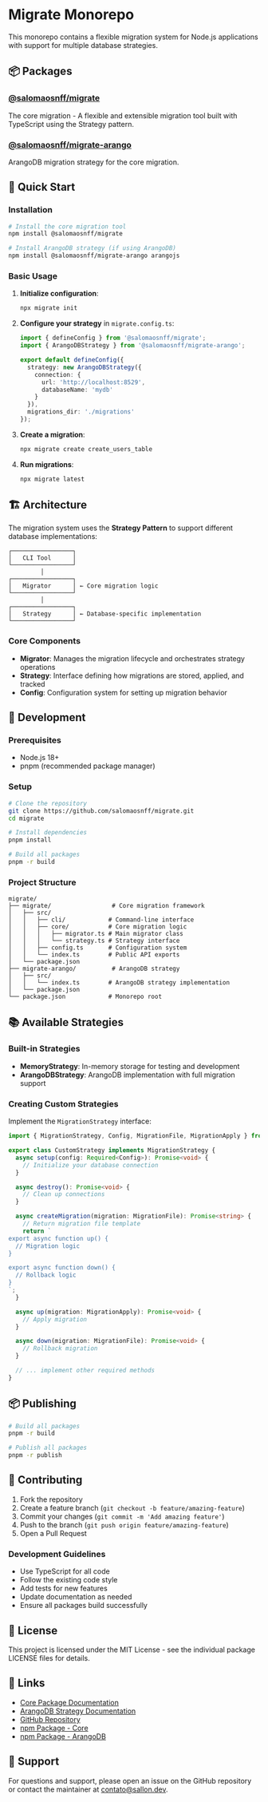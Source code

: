 # Migrate Monorepo

This monorepo contains a flexible migration system for Node.js applications with support for multiple database strategies.

## 📦 Packages

### [@salomaosnff/migrate](./migrate/README.md)
The core migration - A flexible and extensible migration tool built with TypeScript using the Strategy pattern.

### [@salomaosnff/migrate-arango](./migrate-arango/README.md)
ArangoDB migration strategy for the core migration.

## 🚀 Quick Start

### Installation

```bash
# Install the core migration tool
npm install @salomaosnff/migrate

# Install ArangoDB strategy (if using ArangoDB)
npm install @salomaosnff/migrate-arango arangojs
```

### Basic Usage

1. **Initialize configuration**:
   ```bash
   npx migrate init
   ```

2. **Configure your strategy** in `migrate.config.ts`:
   ```typescript
   import { defineConfig } from '@salomaosnff/migrate';
   import { ArangoDBStrategy } from '@salomaosnff/migrate-arango';

   export default defineConfig({
     strategy: new ArangoDBStrategy({
       connection: {
         url: 'http://localhost:8529',
         databaseName: 'mydb'
       }
     }),
     migrations_dir: './migrations'
   });
   ```

3. **Create a migration**:
   ```bash
   npx migrate create create_users_table
   ```

4. **Run migrations**:
   ```bash
   npx migrate latest
   ```

## 🏗️ Architecture

The migration system uses the **Strategy Pattern** to support different database implementations:

```
┌─────────────────┐
│   CLI Tool      │
└─────────────────┘
         │
┌─────────────────┐
│   Migrator      │ ← Core migration logic
└─────────────────┘
         │
┌─────────────────┐
│   Strategy      │ ← Database-specific implementation
└─────────────────┘
```

### Core Components

- **Migrator**: Manages the migration lifecycle and orchestrates strategy operations
- **Strategy**: Interface defining how migrations are stored, applied, and tracked
- **Config**: Configuration system for setting up migration behavior

## 🔧 Development

### Prerequisites

- Node.js 18+
- pnpm (recommended package manager)

### Setup

```bash
# Clone the repository
git clone https://github.com/salomaosnff/migrate.git
cd migrate

# Install dependencies
pnpm install

# Build all packages
pnpm -r build
```

### Project Structure

```
migrate/
├── migrate/                 # Core migration framework
│   ├── src/
│   │   ├── cli/            # Command-line interface
│   │   ├── core/           # Core migration logic
│   │   │   ├── migrator.ts # Main migrator class
│   │   │   └── strategy.ts # Strategy interface
│   │   ├── config.ts       # Configuration system
│   │   └── index.ts        # Public API exports
│   └── package.json
├── migrate-arango/          # ArangoDB strategy
│   ├── src/
│   │   └── index.ts        # ArangoDB strategy implementation
│   └── package.json
└── package.json            # Monorepo root
```

## 📚 Available Strategies

### Built-in Strategies

- **MemoryStrategy**: In-memory storage for testing and development
- **ArangoDBStrategy**: ArangoDB implementation with full migration support

### Creating Custom Strategies

Implement the `MigrationStrategy` interface:

```typescript
import { MigrationStrategy, Config, MigrationFile, MigrationApply } from '@salomaosnff/migrate';

export class CustomStrategy implements MigrationStrategy {
  async setup(config: Required<Config>): Promise<void> {
    // Initialize your database connection
  }

  async destroy(): Promise<void> {
    // Clean up connections
  }

  async createMigration(migration: MigrationFile): Promise<string> {
    // Return migration file template
    return `
export async function up() {
  // Migration logic
}

export async function down() {
  // Rollback logic
}
`;
  }

  async up(migration: MigrationApply): Promise<void> {
    // Apply migration
  }

  async down(migration: MigrationFile): Promise<void> {
    // Rollback migration
  }

  // ... implement other required methods
}
```

## 📦 Publishing

```bash
# Build all packages
pnpm -r build

# Publish all packages
pnpm -r publish
```

## 🤝 Contributing

1. Fork the repository
2. Create a feature branch (`git checkout -b feature/amazing-feature`)
3. Commit your changes (`git commit -m 'Add amazing feature'`)
4. Push to the branch (`git push origin feature/amazing-feature`)
5. Open a Pull Request

### Development Guidelines

- Use TypeScript for all code
- Follow the existing code style
- Add tests for new features
- Update documentation as needed
- Ensure all packages build successfully

## 📄 License

This project is licensed under the MIT License - see the individual package LICENSE files for details.

## 🔗 Links

- [Core Package Documentation](./migrate/README.md)
- [ArangoDB Strategy Documentation](./migrate-arango/README.md)
- [GitHub Repository](https://github.com/salomaosnff/migrate)
- [npm Package - Core](https://www.npmjs.com/package/@salomaosnff/migrate)
- [npm Package - ArangoDB](https://www.npmjs.com/package/@salomaosnff/migrate-arango)

## 📧 Support

For questions and support, please open an issue on the GitHub repository or contact the maintainer at contato@sallon.dev.
